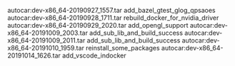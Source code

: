 autocar:dev-x86_64-20190927_1557.tar  add_bazel_gtest_glog_qpsaoes
autocar:dev-x86_64-20190928_1711.tar  rebuild_docker_for_nvidia_driver
autocar:dev-x86_64-20190929_2020.tar  add_opengl_support
autocar:dev-x86_64-20191009_2003.tar  add_sub_lib_and_build_success
autocar:dev-x86_64-20191009_2011.tar  add_sub_lib_and_build_success
autocar:dev-x86_64-20191010_1959.tar  reinstall_some_packages
autocar:dev-x86_64-20191014_1626.tar  add_vscode_indocker
